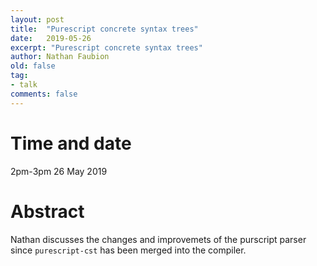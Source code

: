 ```yaml
---
layout: post
title:  "Purescript concrete syntax trees"
date:   2019-05-26
excerpt: "Purescript concrete syntax trees"
author: Nathan Faubion
old: false
tag:
- talk
comments: false
---
```


# Time and date
2pm-3pm 26 May 2019

# Abstract
Nathan discusses the changes and improvemets of the purscript parser since `purescript-cst` has been merged into the compiler.